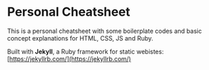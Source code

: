 # Personal Cheatsheet

This is a personal cheatsheet with some boilerplate codes and basic concept explanations for HTML, CSS, JS and Ruby.

Built with **Jekyll**, a Ruby framework for static webistes: [https://jekyllrb.com/](https://jekyllrb.com/)